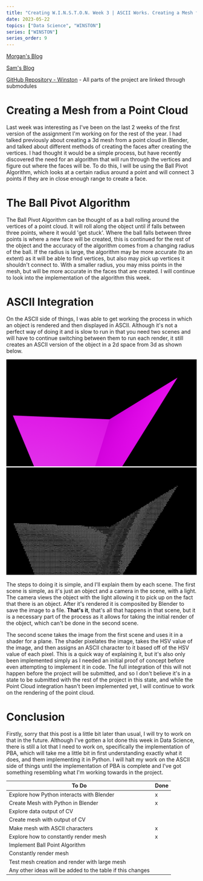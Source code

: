 ```yaml
---
title: "Creating W.I.N.S.T.O.N. Week 3 | ASCII Works. Creating a Mesh from a Point Cloud?"
date: 2023-05-22
topics: ["Data Science", "WINSTON"]
series: ["WINSTON"]
series_order: 9
---
```


[Morgan's Blog](https://Morgan-Potter.github.io)

[Sam's Blog](https://samsidebotham.com)

[GitHub Repository - Winston](https://github.com/joush007/WINSTON) - All parts of the project are linked through submodules

# Creating a Mesh from a Point Cloud

Last week was interesting as I've been on the last 2 weeks of the first version of the assignment I'm working on for the rest of the year. I had talked previously about creating a 3d mesh from a point cloud in Blender, and talked about different methods of creating the faces after creating the vertices. I had thought it would be a simple process, but have recently discovered the need for an algorithm that will run through the vertices and figure out where the faces will be. To do this, I will be using the Ball Pivot Algorithm, which looks at a certain radius around a point and will connect 3 points if they are in close enough range to create a face.

# The Ball Pivot Algorithm

The Ball Pivot Algorithm can be thought of as a ball rolling around the vertices of a point cloud. It will roll along the object until if falls between three points, where it would 'get stuck'. Where the ball falls between three points is where a new face will be created, this is continued for the rest of the object and the accuracy of the algorithm comes from a changing radius of the ball. If the radius is large, the algorithm may be more accurate (to an extent) as it will be able to find vertices, but also may pick up vertices it shouldn't connect to. With a smaller radius, you may miss points in the mesh, but will be more accurate in the faces that are created. I will continue to look into the implementation of the algorithm this week.

# ASCII Integration

On the ASCII side of things, I was able to get working the process in which an object is rendered and then displayed in ASCII. Although it's not a perfect way of doing it and is slow to run in that you need two scenes and will have to continue switching between them to run each render, it still creates an ASCII version of the object in a 2d space from 3d as shown below.

![Original Render](./Image0001.png)
![ASCII Render](./Image0001ASCII.png)

The steps to doing it is simple, and I'll explain them by each scene. The first scene is simple, as it's just an object and a camera in the scene, with a light. The camera views the object with the light allowing it to pick up on the fact that there is an object. After it's rendered it is composited by Blender to save the image to a file. **That's it**, that's all that happens in that scene, but it is a necessary part of the process as it allows for taking the initial render of the object, which can't be done in the second scene.

The second scene takes the image from the first scene and uses it in a shader for a plane. The shader pixelates the image, takes the HSV value of the image, and then assigns an ASCII character to it based off of the HSV value of each pixel. This is a quick way of explaining it, but it's also only been implemented simply as I needed an initial proof of concept before even attempting to implement it in code. The full integration of this will not happen before the project will be submitted, and so I don't believe it's in a state to be submitted with the rest of the project in this state, and while the Point Cloud integration hasn't been implemented yet, I will continue to work on the rendering of the point cloud.

# Conclusion

Firstly, sorry that this post is a little bit later than usual, I will try to work on that in the future. Although I've gotten a lot done this week in Data Science, there is still a lot that I need to work on, specifically the implementation of PBA, which will take me a little bit in first understanding exactly what it does, and them implementing it in Python. I will halt my work on the ASCII side of things until the implementation of PBA is complete and I've got something resembling what I'm working towards in the project.

|To Do                                                     |Done|
|----------------------------------------------------------|----|
|Explore how Python interacts with Blender                 | x  |
|Create Mesh with Python in Blender                        | x  |
|Explore data output of CV                                 |    |
|Create mesh with output of CV                             |    |
|Make mesh with ASCII characters                           | x  |
|Explore how to constantly render mesh                     | x  |
|Implement Ball Point Algorithm                            |    |
|Constantly render mesh                                    |    |
|Test mesh creation and render with large mesh             |    |
|Any other ideas will be added to the table if this changes|    |